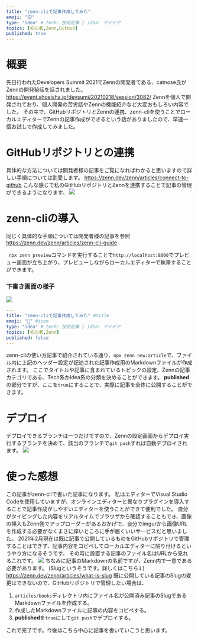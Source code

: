```yaml
---
title: "zenn-cliで記事作成してみた"
emoji: "🐭"
type: "idea" # tech: 技術記事 / idea: アイデア
topics: [初心者,Zenn,GitHub]
published: true
---
```

# 概要
先日行われたDevelopers Summit 2021でZennの開発者である、catnose氏がZennの開発秘話を話されました。
https://event.shoeisha.jp/devsumi/20210218/session/3082/
Zennを個人で開発されており、個人開発の苦労話やZennの機能紹介など大変おもしろい内容でした。
その中で、GitHubリポジトリとZennの連携、zenn-cliを使うことでローカルエディターでZennの記事作成ができるという話がありましたので、早速一個お試しで作成してみました。

# GitHubリポジトリとの連携
具体的な方法については開発者様の記事をご覧になればわかると思いますので詳しい手順については割愛します。
https://zenn.dev/zenn/articles/connect-to-github
こんな感じで私のGitHubリポジトリとZennを連携することで記事の管理ができるようになります。
![](https://storage.googleapis.com/zenn-user-upload/no78w5u2tf85f0vjed3i1183uf7z)

# zenn-cliの導入
同じく具体的な手順については開発者様の記事を参照
https://zenn.dev/zenn/articles/zenn-cli-guide

` npx zenn preview`コマンドを実行することで`http://localhost:8000`でプレビュー画面が立ち上がり、プレビューしながらローカルエディターで執筆することができます。

### 下書き画面の様子
![](https://storage.googleapis.com/zenn-user-upload/vvj51qf1nkj3vbcq6z08cuz6x2ji)

```yaml
---
title: "zenn-cliで記事作成してみた" #title
emoji: "🐁" #icon
type: "idea" # tech: 技術記事 / idea: アイデア
topics: [初心者,Zenn]
published: false
---
```

zenn-cliの使い方記事で紹介されている通り、`npx zenn new:article`で、ファイル内に上記のヘッダー設定が記述された記事作成用のMarkdownファイルが作成されます。
ここでタイトルや記事に含まれているトピックの設定、Zennの記事カテゴリである、Tech系かIdea系の分類を決めることができます。
**published**の部分ですが、ここを`true`にすることで、実際に記事を全体に公開することができます。

# デプロイ
デプロイできるブランチは一つだけですので、Zennの設定画面からデプロイ実行するブランチを決めて、該当のブランチで`git push`すれば自動デプロイされます。
![](https://storage.googleapis.com/zenn-user-upload/vc06ql2xnwo5n9tcgi2qbk4a9i1e)

# 使った感想
この記事がzenn-cliで書いた記事になります。
私はエディターでVisual Studio Codeを使用していますが、オンラインエディターと異なりプラグインを導入することで記事作成がしやすいエディターを使うことができて便利でした。
自分がタイピングした内容をリアルタイムでブラウザから確認することもでき、画像の挿入もZenn側でアップローダーがあるおかげで、自分でimgurから画像URLを作成する必要がなくまさに痒いところに手が届くいいサービスだと思いました。
2021年2月現在は既に記事で公開しているものをGitHubリポジトリで管理することはできず、記事内容をコピペしてローカルエディターに貼り付けるというやり方になるそうです。
その時に設置する記事のファイル名はURLから見れるこれです。
![](https://storage.googleapis.com/zenn-user-upload/bbgts9c54qos0cehtvipvlwelpyl)
ちなみに記事のMarkdownの名前ですが、Zenn内で一意である必要があります。
(Slugというそうです。詳しくはこちら⇓)
https://zenn.dev/zenn/articles/what-is-slug
既に公開している記事のSlugの変更はできないので、GitHubリポジトリで管理したい場合は、

1. `articles/books`ディレクトリ内にファイル名が公開済み記事のSlugであるMarkdownファイルを作成する。
2. 作成したMarkdownファイルに記事の内容をコピペする。
3. **published**を`true`にして`git push`でデプロイする。

これで完了です。今後はこちら中心に記事を書いていこうと思います。